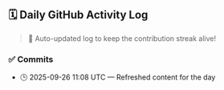 ## 🗓️ Daily GitHub Activity Log

> 🤖 Auto-updated log to keep the contribution streak alive!

### ✅ Commits

- 🕒 2025-09-26 11:08 UTC — Refreshed content for the day

